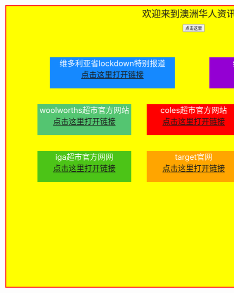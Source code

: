 
<html>

<head>

<script src="/jquery/jquery-1.11.1.min.js">
</script>

<script>
$(document).ready(function(){
$("button").click(function(){
$(".mr-woolworths").fadeOut("fast");
  });
});

</script>

</head>

<div id="mr-content">
<div class="mr-title">欢迎来到澳洲华人资讯网
</div>

<button>点击这里</button>

<br>


<div class="mr-weather"> 维多利亚省lockdown特别报道
<br>
<a href="https://www.heraldsun.com.au/coronavirus/tower-control-worries-mount-border-closure-a-blow-to-tourism/news-story/1b3ea10d034fb01cd125aaf66082ce11">点击这里打开链接</a>
</div>
<div class="mr-woolworths">woolworths超市官方网站
<br>
<a href="https://www.woolworths.com.au/shop/catalogue">点击这里打开链接</a>
</div>

<div class="mr-coles">coles超市官方网站
<br>
<a href="https://www.coles.com.au/catalogues-and-specials">点击这里打开链接</a>
</div>

<div class="mr-aldi">aldi超市官方网站
<br>
<a href="https://www.aldi.com.au/en/special-buys/">点击这里打开链接</a>
</div>

<div class="mr-iga">iga超市官方网网
<br>
<a href="https://www.iga.com.au/catalogue/#view=catalogue2&saleId=33656&areaN=IGA%20VIC%20Supa&page=1">点击这里打开链接</a>
</div>

<div class="mr-target">target官网
<br>
<a href="https://www.target.com.au/">点击这里打开链接</a>
</div>

<div class="mr-kmart">kmart官网
<br>
<a href="https://www.kmart.com.au/">点击这里打开链接</a>
</div>

<div class="mr-covid19">维省疫情地区分布图：
<br>
<a href="https://www.dhhs.vic.gov.au/media-hub-coronavirus-disease-covid-19">点击这里打开链接</a>
</div>



<style>



#mr-content{
width:1200px;
height:900px;
background:yellow;
border:3px solid red;
text-align: center;
}

.mr-flinders{
position: relative;
left:350px;
}

.mr-title{
text-align:center;
font-size:30px;
}

.mr-weather{
position: relative;
left:90px;
width:400px;
height:100px;
padding: auto;
background:#1589FF;
color:white;
margin:50px;
font-size:25px;
}

.mr-covid19{
position: relative;
left:600px;
bottom:1050px;
width:400px;
height:100px;
padding: auto;
background: #9400D3;
color:white;
margin:50px;
font-size:25px;
}

.mr-woolworths{
position: relative;
left:50px;
width:300px;
height:100px;
padding: auto;
background:#54C571;
color:white;
margin:50px;
font-size:25px;
}

.mr-coles{
position: relative;
left:400px;
bottom:150px;
width:300px;
height:100px;
padding: auto;
background:red;
color:white;
margin:50px;
font-size:25px;
}

.mr-aldi{
position: relative;
left:750px;
bottom:300px;
width:300px;
height:100px;
padding: auto;
background: #87CEFA;
color:white;
margin:50px;
font-size:25px;
}

.mr-iga{
position: relative;
left:50px;
bottom:300px;
width:300px;
height:100px;
padding: auto;
background: #4CC417;
color:white;
margin:50px;
font-size:25px;
}

.mr-target{
position: relative;
left:400px;
bottom:450px;
width:300px;
height:100px;
padding: auto;
background: #FFA500;
color:white;
margin:50px;
font-size:25px;
}

.mr-kmart{
position: relative;
left:750px;
bottom:600px;
width:300px;
height:100px;
padding: auto;
background: #FF00FF;
color:white;
margin:50px;
font-size:25px;
}



</style>
